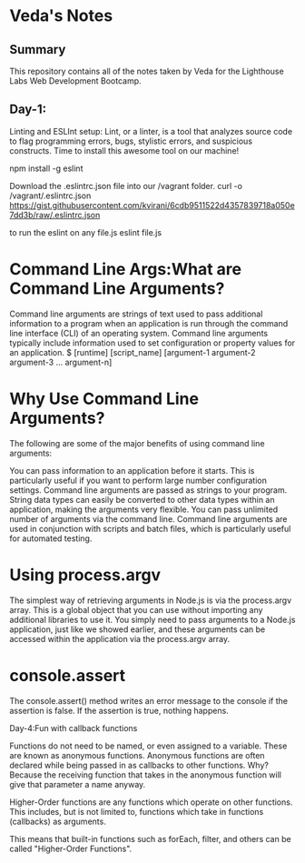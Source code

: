 # Veda's Notes


## Summary 

This repository contains all of the notes taken by Veda for the Lighthouse Labs Web Development Bootcamp.

## Day-1:
Linting and ESLInt setup:
Lint, or a linter, is a tool that analyzes source code to flag programming errors, bugs, stylistic errors, and suspicious constructs.
Time to install this awesome tool on our machine!

npm install -g eslint

Download the .eslintrc.json file into our /vagrant folder.
curl -o /vagrant/.eslintrc.json https://gist.githubusercontent.com/kvirani/6cdb9511522d4357839718a050e7dd3b/raw/.eslintrc.json

to run the eslint on any file.js
eslint file.js

# Command Line Args:What are Command Line Arguments?
Command line arguments are strings of text used to pass additional information to a program when an application is run through the command line interface (CLI) of an operating system. Command line arguments typically include information used to set configuration or property values for an application.
$ [runtime] [script_name] [argument-1 argument-2 argument-3 ... argument-n]
# Why Use Command Line Arguments?
The following are some of the major benefits of using command line arguments:

You can pass information to an application before it starts. This is particularly useful if you want to perform large number configuration settings.
Command line arguments are passed as strings to your program. String data types can easily be converted to other data types within an application, making the arguments very flexible.
You can pass unlimited number of arguments via the command line.
Command line arguments are used in conjunction with scripts and batch files, which is particularly useful for automated testing.
# Using process.argv
The simplest way of retrieving arguments in Node.js is via the process.argv array. This is a global object that you can use without importing any additional libraries to use it. You simply need to pass arguments to a Node.js application, just like we showed earlier, and these arguments can be accessed within the application via the process.argv array.

# console.assert
The console.assert() method writes an error message to the console if the assertion is false. If the assertion is true, nothing happens.




Day-4:Fun with callback functions


Functions do not need to be named, or even assigned to a variable. These are known as anonymous functions.
Anonymous functions are often declared while being passed in as callbacks to other functions. Why? Because the receiving function that takes in the anonymous function will give that parameter a name anyway.

Higher-Order functions are any functions which operate on other functions.
This includes, but is not limited to, functions which take in functions (callbacks) as arguments.

This means that built-in functions such as forEach, filter, and others can be called "Higher-Order Functions".
